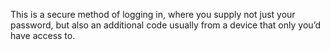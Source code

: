 This is a secure method of logging in, where you supply not just your password, but also an additional code usually from a device that only you’d have access to.
